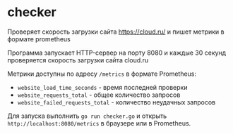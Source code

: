 # checker

Проверяет скорость загрузки сайта https://cloud.ru/ и пишет метрики в формате prometheus


Программа запускает HTTP-сервер на порту 8080 и каждые 30 секунд проверяется скорость загрузки сайта cloud.ru

Метрики доступны по адресу `/metrics` в формате Prometheus:

 - `website_load_time_seconds` - время последней проверки
 - `website_requests_total` - общее количество запросов
 - `website_failed_requests_total` - количество неудачных запросов

Для запуска выполнить `go run checker.go` и открыть `http://localhost:8080/metrics` в браузере или в Prometheus.
